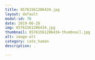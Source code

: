 ```yaml
---
title: 85761561206434.jpg
layout: default
modal-id: 78
date: 2019-06-28
img: 85761561206434.jpg
thumbnail: 85761561206434-thumbnail.jpg
alt: image-alt
category: cate_human
description: .

---
```

